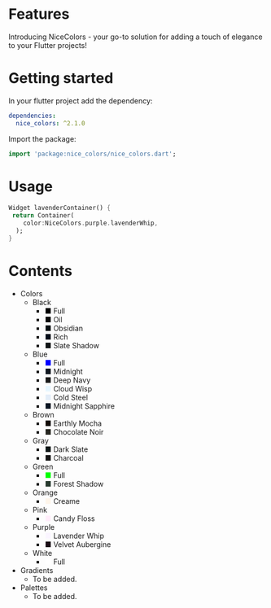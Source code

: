 
# Features

Introducing NiceColors - your go-to solution for adding a touch of elegance to your Flutter projects!

# Getting started

In your flutter project add the dependency:

```yaml
dependencies:
  nice_colors: ^2.1.0
```

Import the package:

```dart
import 'package:nice_colors/nice_colors.dart';
```

# Usage
```dart
Widget lavenderContainer() {
 return Container(
    color:NiceColors.purple.lavenderWhip,
  );
}
```

# Contents

 - Colors
    - Black
      -  <span style="color:rgba(0,0,0,255)">■</span> Full
      -  <oil>■</oil> Oil
      -  <obsidian>■</obsidian> Obsidian
      -  <rich>■</rich> Rich
      -  <slateShadow>■</slateShadow> Slate Shadow
    - Blue
      - <fullBlue>■</fullBlue> Full
      - <midnight>■</midnight> Midnight 
      - <deepNavy>■</deepNavy> Deep Navy
      - <cloudWisp>■</cloudWisp> Cloud Wisp
      - <coldSteel>■</coldSteel> Cold Steel
      - <midnightSapphire>■</midnightSapphire> Midnight Sapphire
    - Brown
      - <earthlyMocha>■</earthlyMocha> Earthly Mocha
      - <chocolateNoir>■</chocolateNoir> Chocolate Noir
    - Gray
      - <darkSlate>■</darkSlate> Dark Slate
      - <charcoal>■</charcoal> Charcoal
    - Green
      - <fullGreen>■</fullGreen> Full
      - <forestShadow>■</forestShadow> Forest Shadow
    - Orange
      - <creame>■</creame> Creame
    - Pink
      - <candyFloss>■</candyFloss> Candy Floss
    - Purple
      - <lavenderWhip>■</lavenderWhip> Lavender Whip
      - <velvetAubergine>■</velvetAubergine> Velvet Aubergine
    - White
      - <fullWhite>■</fullWhite> Full
 - Gradients
    - To be added.
 - Palettes
    - To be added.

<style>
  /* BLACK */
  fullBlack { color:rgba(0,0,0,255) }
  oil { color:rgba(12,12,12,255) }
  obsidian { color:rgba(11,18,21,255) }
  rich { color:rgba(2,13,25,255) }
  slateShadow { color:rgba(16,20,21,255) }
  
  /* BLUE */
  fullBlue { color:rgba(0,0,255,255) }
  midnight { color:rgba(16,23,32,255) }
  deepNavy { color:rgba(1,18,34,255,) } 
  cloudWisp { color:rgba(231,246,255,255) }
  coldSteel { color:rgba(227,237,248,255) }
  midnightSapphire { color:rgba(11,22,35,255) }
  
  /* BROWN */
  earthlyMocha { color:rgba(17,9,4,255) }
  chocolateNoir { color:rgba(38, 38, 32,255) }
  
  /* GRAY */
  darkSlate { color:rgba(13,23,23,255) }
  charcoal { color:rgba(23,23,23,255) }

  /* GREEN */
  fullGreen { color:rgba(0,255,0,255) }
  forestShadow { color:rgba(40,59,47,255) }
  
  /* ORANGE */
  creame { color:rgba(254,245,234) }
  
  /* PINK */
  candyFloss { color:rgba(255,237,250,255) }
  
  /* PURPLE */
  lavenderWhip { color:rgba(250,245,255,255) }
  velvetAubergine { color:rgba(25, 11, 20,255) }
  
  /* WHITE */
  fullWhite { color:rgba(255,255,255,255) }
</style>